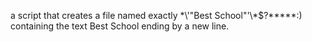 a script that creates a file named exactly \*\\'"Best School"\'\\*$\?\*\*\*\*\*:) containing the text Best School ending by a new line.
